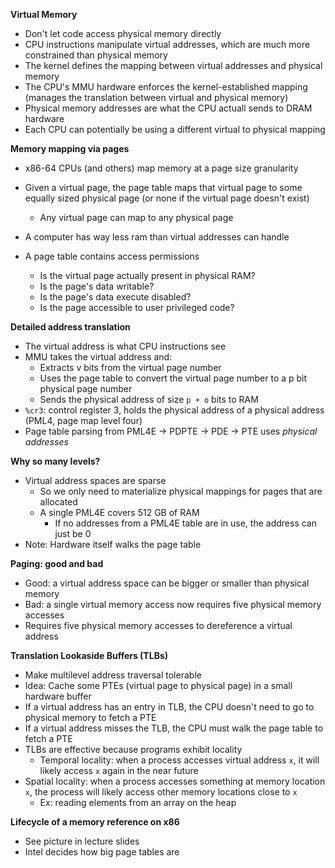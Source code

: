 **Virtual Memory**

- Don't let code access physical memory directly
- CPU instructions manipulate virtual addresses, which are much more constrained than physical memory
- The kernel defines the mapping between virtual addresses and physical memory
- The CPU's MMU hardware enforces the kernel-established mapping (manages the translation between virtual and physical memory)
- Physical memory addresses are what the CPU actuall sends to DRAM hardware
- Each CPU can potentially be using a different virtual to physical mapping

**Memory mapping via pages**

- x86-64 CPUs (and others) map memory at a page size granularity
- Given a virtual page, the page table maps that virtual page to some equally sized physical page (or none if the virtual page doesn't exist)
  - Any virtual page can map to any physical page
- A computer has way less ram than virtual addresses can handle
- A page table contains access permissions

  - Is the virtual page actually present in physical RAM?
  - Is the page's data writable?
  - Is the page's data execute disabled?
  - Is the page accessible to user privileged code?

**Detailed address translation**

- The virtual address is what CPU instructions see
- MMU takes the virtual address and:
  - Extracts v bits from the virtual page number
  - Uses the page table to convert the virtual page number to a p bit physical page number
  - Sends the physical address of size `p + o` bits to RAM
- `%cr3`: control register 3, holds the physical address of a physical address (PML4, page map level four)
- Page table parsing from PML4E -> PDPTE -> PDE -> PTE uses _physical addresses_

**Why so many levels?**

- Virtual address spaces are sparse
  - So we only need to materialize physical mappings for pages that are allocated
  - A single PML4E covers 512 GB of RAM
    - If no addresses from a PML4E table are in use, the address can just be 0
- Note: Hardware itself walks the page table

**Paging: good and bad**

- Good: a virtual address space can be bigger or smaller than physical memory
- Bad: a single virtual memory access now requires five physical memory accesses
- Requires five physical memory accesses to dereference a virtual address

**Translation Lookaside Buffers (TLBs)**

- Make multilevel address traversal tolerable
- Idea: Cache some PTEs (virtual page to physical page) in a small hardware buffer
- If a virtual address has an entry in TLB, the CPU doesn't need to go to physical memory to fetch a PTE
- If a virtual address misses the TLB, the CPU must walk the page table to fetch a PTE
- TLBs are effective because programs exhibit locality
  - Temporal locality: when a process accesses virtual address `x`, it will likely access `x` again in the near future
- Spatial locality: when a process accesses something at memory location `x`, the process will likely access other memory locations close to `x`
  - Ex: reading elements from an array on the heap

**Lifecycle of a memory reference on x86**

- See picture in lecture slides
- Intel decides how big page tables are
